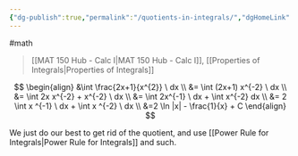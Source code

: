 ```yaml
---
{"dg-publish":true,"permalink":"/quotients-in-integrals/","dgHomeLink":true,"dgPassFrontmatter":false}
---
```


#math 
> [[MAT 150 Hub - Calc I|MAT 150 Hub - Calc I]], [[Properties of Integrals|Properties of Integrals]]

$$
\begin{align}
&\int \frac{2x+1}{x^{2}} \ dx \\
&= \int (2x+1) x^{-2} \ dx \\
&= \int 2x x^{-2} + x^{-2} \ dx \\
&= \int 2x^{-1} \ dx + \int x^{-2} dx \\
&= 2 \int x ^{-1} \ dx + \int x ^{-2} \ dx \\
&=2 \ln |x| - \frac{1}{x} + C
\end{align}
$$

We just do our best to get rid of the quotient, and use [[Power Rule for Integrals|Power Rule for Integrals]] and such.